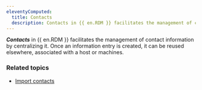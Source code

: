 ```yaml
---
eleventyComputed:
  title: Contacts
  description: Contacts in {{ en.RDM }} facilitates the management of contact information by centralizing it.
---
```

***Contacts*** in {{ en.RDM }} facilitates the management of contact information by centralizing it. Once an information entry is created, it can be reused elsewhere, associated with a host or machines.

### Related topics  

* [Import contacts](https://docs.devolutions.net/rdm/windows/commands/file/import/contacts/#import-from-contact) 
